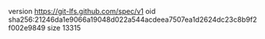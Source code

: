 version https://git-lfs.github.com/spec/v1
oid sha256:21246da1e9066a19048d022a544acdeea7507ea1d2624dc23c8b9f2f002e9849
size 13315
